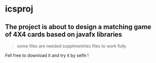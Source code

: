 # icsproj
## The project is about to design a matching game of 4X4 cards based on javafx libraries
> some files are needed supplmentries files to work fully

Fell free to download it and try it by selfe !
